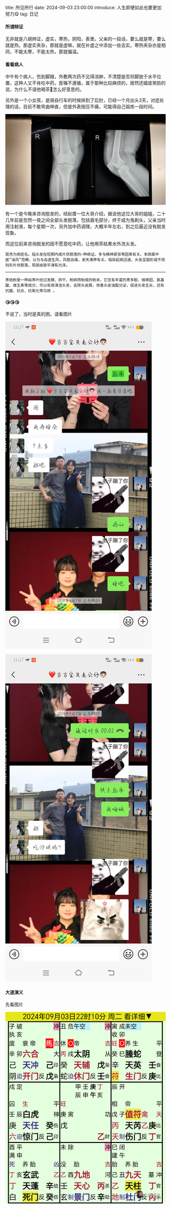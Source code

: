 title: 所见所行
date: 2024-09-03 23:00:00
introduce: 人生即便如此也要更加努力😋
tag: 日记

#### 所谓辩证

无非就是八纲辨证，虚实，寒热，阴阳，表里。父亲的一段话，要么就是寒，要么就是热。那虚实夹杂，那就是虚嘛，就在补虚之中添加一些去实。寒热夹杂亦是相同，不能太寒，不能太热，那就偏温。

#### 看看病人

中午有个病人，伤到脚跟，外敷两次药不见得消肿，不清楚是否将脚放于水平位置，这种人又不肯吃中药，医嘱不遵循，属于那种比较麻烦的，居然还嬉皮笑脸的说，为什么不请他喝茶😤怎么好意思的。

另外是一个小女孩，是骑自行车的时候摔到了后肘，已经一个月出头3天，对症处理的话，目前不敢弯曲伸直，但是外表按压不痛，可能得自己锻炼一段时间。

![后肘X光](/static/img/20240903/1.jpg )

有一个是今晚来咨询脱发的，经赵厝一位大哥介绍，据说他这位大哥的姐姐，二十几年前是忽然一夜之间全部头发脱落，包括眉毛部分，终于成为鬼剃头，父亲当时用注射液，每个星期一次，另外加中药调理，大概半年左右，到之后最近没有脱发现象。

而这位前来咨询脱发的因不愿意吃中药，让他用茶枯煮水外洗头发。

    斑秃为病症名。指头发在短期内成片状脱落的—种病证。多与精神紧张等因素有关。本病属中医“油风”范畴，认为与血虚生风，风胜血燥，发失濡养有关。临床起病迅速，头发呈圆形或不规则形片状脱落，局部皮肤平滑有光泽。
---
    茶枯粉是一种由茶叶经过发酵、烘干、粉碎而制成的粉末，它含有丰富的茶多酚、咖啡因、氨基酸、维生素等成分，可以有效清洁头发，去除头皮屑，改善头皮油脂分泌，促进头发生长，还有抗菌、抗炎、抗氧化等功效 。

#### 😘😘😘

不说了，当时是真的困，请看图片

![2](/static/img/20240903/2.jpg )

![3](/static/img/20240903/3.jpg )

#### 大道演义

先看图片

![4](/static/img/20240903/4.png )
